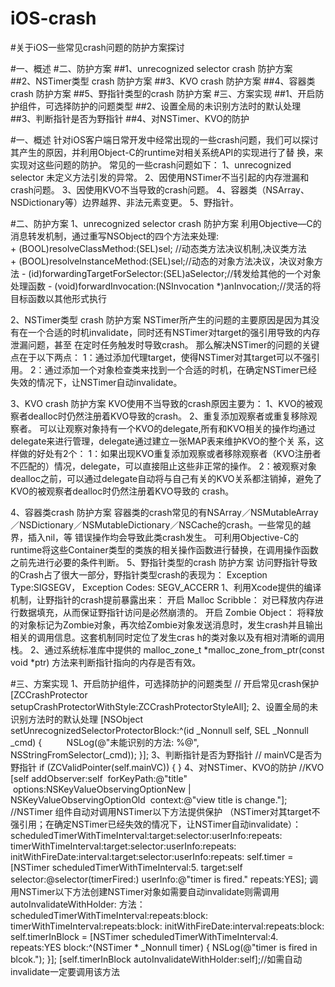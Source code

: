 # iOS-crash
#关于iOS一些常见crash问题的防护方案探讨

#一、概述
#二、防护方案
##1、unrecognized selector crash 防护方案  
##2、NSTimer类型 crash 防护方案
##3、KVO crash 防护方案
##4、容器类crash 防护方案
##5、野指针类型的crash 防护方案
#三、方案实现
##1、开启防护组件，可选择防护的问题类型
##2、设置全局的未识别方法时的默认处理
##3、判断指针是否为野指针
##4、对NSTimer、KVO的防护


#一、概述
针对iOS客户端日常开发中经常出现的一些crash问题，我们可以探讨其产生的原因，并利用Object-C的runtime对相关系统API的实现进行了替
换，来实现对这些问题的防护。
常见的一些crash问题如下：
1、unrecognized selector 未定义方法引发的异常。
2、因使用NSTimer不当引起的内存泄漏和crash问题。
3、因使用KVO不当导致的crash问题。
4、容器类（NSArray、NSDictionary等）边界越界、非法元素变更。
5、野指针。

#二、防护方案
1、unrecognized selector crash 防护方案
利用Objective—C的消息转发机制，通过重写NSObject的四个方法来处理:
+ (BOOL)resolveClassMethod:(SEL)sel; //动态类方法决议机制,决议类方法
+ (BOOL)resolveInstanceMethod:(SEL)sel;//动态的对象方法决议，决议对象方法
- (id)forwardingTargetForSelector:(SEL)aSelector;//转发给其他的一个对象处理函数
- (void)forwardInvocation:(NSInvocation *)anInvocation;//灵活的将目标函数以其他形式执行

2、NSTimer类型 crash 防护方案
NSTimer所产生的问题的主要原因是因为其没有在一个合适的时机invalidate，同时还有NSTimer对target的强引用导致的内存泄漏问题，甚至
在定时任务触发时导致crash。
那么解决NSTimer的问题的关键点在于以下两点：
1：通过添加代理target，使得NSTimer对其target可以不强引用。
2：通过添加一个对象检查类来找到一个合适的时机，在确定NSTimer已经失效的情况下，让NSTimer自动invalidate。

3、KVO crash 防护方案
KVO使用不当导致的crash原因主要为：
1、KVO的被观察者dealloc时仍然注册着KVO导致的crash。
2、重复添加观察者或重复移除观察者。
可以让观察对象持有一个KVO的delegate,所有和KVO相关的操作均通过delegate来进行管理，delegate通过建立一张MAP表来维护KVO的整个关
系，这样做的好处有2个：
1：如果出现KVO重复添加观察或者移除观察者（KVO注册者不匹配的）情况，delegate，可以直接阻止这些非正常的操作。
2：被观察对象dealloc之前，可以通过delegate自动将与自己有关的KVO关系都注销掉，避免了KVO的被观察者dealloc时仍然注册着KVO导致的
crash。

4、容器类crash 防护方案
容器类的crash常见的有NSArray／NSMutableArray／NSDictionary／NSMutableDictionary／NSCache的crash。一些常见的越界，插入nil，等
错误操作均会导致此类crash发生。
可利用Objective-C的runtime将这些Container类型的类族的相关操作函数进行替换，在调用操作函数之前先进行必要的条件判断。
5、野指针类型的crash 防护方案
访问野指针导致的Crash占了很大一部分，野指针类型crash的表现为：
Exception Type:SIGSEGV，
Exception Codes: SEGV_ACCERR
1、利用Xcode提供的编译机制，让野指针的crash提前暴露出来：
开启 Malloc Scribble：
对已释放内存进行数据填充，从而保证野指针访问是必然崩溃的。
开启 Zombie Object：
将释放的对象标记为Zombie对象，再次给Zombie对象发送消息时，发生crash并且输出相关的调用信息。这套机制同时定位了发生cras
h的类对象以及有相对清晰的调用栈。
2、通过系统标准库中提供的 malloc_zone_t *malloc_zone_from_ptr(const void *ptr) 方法来判断指针指向的内存是否有效。

#三、方案实现
1、开启防护组件，可选择防护的问题类型
// 开启常见crash保护
[ZCCrashProtector setupCrashProtectorWithStyle:ZCCrashProtectorStyleAll];
2、设置全局的未识别方法时的默认处理
[NSObject setUnrecognizedSelectorProtectorBlock:^(id _Nonnull self, SEL _Nonnull _cmd) {
         NSLog(@"未能识别的方法: %@", NSStringFromSelector(_cmd));
}];
3、判断指针是否为野指针
// mainVC是否为野指针
if (ZCValidPointer(self.mainVC)) {
}
4、对NSTimer、KVO的防护
//KVO
[self addObserver:self  forKeyPath:@"title"  options:NSKeyValueObservingOptionNew | NSKeyValueObservingOptionOld
 context:@"view title is change."];
//NSTimer
组件自动对调用NSTimer以下方法提供保护 （NSTimer对其target不强引用；在确定NSTimer已经失效的情况下，让NSTimer自动invalidate）：
scheduledTimerWithTimeInterval:target:selector:userInfo:repeats:
timerWithTimeInterval:target:selector:userInfo:repeats:
initWithFireDate:interval:target:selector:userInfo:repeats:
self.timer = [NSTimer scheduledTimerWithTimeInterval:5. target:self selector:@selector(timerFired:) userInfo:@"timer is
fired." repeats:YES];
调用NSTimer以下方法创建NSTimer对象如需要自动invalidate则需调用 autoInvalidateWithHolder: 方法：
scheduledTimerWithTimeInterval:repeats:block:
timerWithTimeInterval:repeats:block:
initWithFireDate:interval:repeats:block:
self.timerInBlock = [NSTimer scheduledTimerWithTimeInterval:4. repeats:YES block:^(NSTimer * _Nonnull timer) {
NSLog(@"timer is fired in blcok.");
}];
[self.timerInBlock autoInvalidateWithHolder:self];//如需自动invalidate一定要调用该方法

